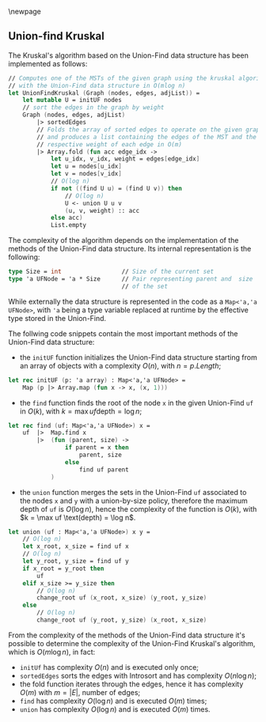 \newpage

## Union-find Kruskal

The Kruskal's algorithm based on the Union-Find data structure has been 
implemented as follows:

```fsharp
// Computes one of the MSTs of the given graph using the kruskal algorithm 
// with the Union-Find data structure in O(mlog n)
let UnionFindKruskal (Graph (nodes, edges, adjList)) =
    let mutable U = initUF nodes
    // sort the edges in the graph by weight
    Graph (nodes, edges, adjList)
        |> sortedEdges
        // Folds the array of sorted edges to operate on the given graph 
        // and produces a list containing the edges of the MST and the
        // respective weight of each edge in O(m)
        |> Array.fold (fun acc edge_idx ->
            let u_idx, v_idx, weight = edges[edge_idx]
            let u = nodes[u_idx]
            let v = nodes[v_idx]
            // O(log n)
            if not ((find U u) = (find U v)) then
                // O(log n)
                U <- union U u v
                (u, v, weight) :: acc
            else acc) 
            List.empty
```

The complexity of the algorithm depends on the implementation of the methods 
of the Union-Find data structure. Its internal representation is the following:

```fsharp
type Size = int                 // Size of the current set
type 'a UFNode = 'a * Size      // Pair representing parent and  size 
                                // of the set
```

While externally the data structure is represented in the code as a `Map<'a,'a UFNode>`, 
with `'a` being a type variable replaced at runtime by the effective type stored in the Union-Find.

The follwing code snippets contain the most important methods of the Union-Find data 
structure:

 - the `initUF` function initializes the Union-Find data structure starting from 
an array of objects with a complexity $O(n)$, with $n = p.Length$;

```fsharp
let rec initUF (p: 'a array) : Map<'a,'a UFNode> =
    Map (p |> Array.map (fun x -> x, (x, 1)))
```

 - the `find` function finds the root of the node `x` in the given Union-Find `uf` in $O(k)$, with $k = \max uf \text{depth} = \log n$;

```fsharp
let rec find (uf: Map<'a,'a UFNode>) x =
    uf  |>  Map.find x
        |>  (fun (parent, size) ->
                if parent = x then
                    parent, size
                else
                    find uf parent
            )
```

 - the `union` function merges the sets in the Union-Find `uf` associated to the 
nodes `x` and `y` with a union-by-size policy, therefore the maximum depth of 
`uf` is $O(\log n)$, hence the complexity of the function is $O(k)$, with $k = \max uf \text(depth) = \log n$.

```fsharp
let union (uf : Map<'a,'a UFNode>) x y =
    // O(log n)
    let x_root, x_size = find uf x
    // O(log n)
    let y_root, y_size = find uf y
    if x_root = y_root then
        uf
    elif x_size >= y_size then
        // O(log n)
        change_root uf (x_root, x_size) (y_root, y_size)
    else
        // O(log n)
        change_root uf (y_root, y_size) (x_root, x_size)
```

From the complexity of the methods of the Union-Find data structure it's 
possible to determine the complexity of the Union-Find Kruskal's algorithm, 
which is $O(m\log n)$, in fact:

- `initUf` has complexity $O(n)$ and is executed only once;
- `sortedEdges` sorts the edges with Introsort and has complexity $O(n\log n)$;
- the fold function iterates through the edges, hence it has complexity $O(m)$ with $m=|E|$, number of edges;
- `find` has complexity $O(\log n)$ and is executed $O(m)$ times;
- `union` has complexity $O(\log n)$ and is executed $O(m)$ times.
